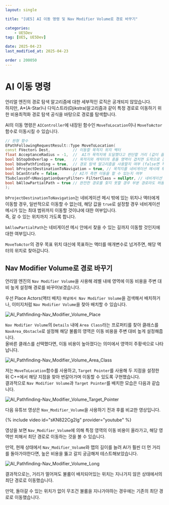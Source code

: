 ```yaml
---
layout: single

title: "[UE5] AI 이동 명령 및 Nav Modifier Volume로 경로 바꾸기"

categories:
    - UE5Dev
tag: [UE5, UE5Dev]

date: 2025-04-23
last_modified_at: 2025-04-23

order : 200050
---
```


# AI 이동 명령

언리얼 엔진의 경로 탐색 알고리즘에 대한 세부적인 로직은 공개되지 않았습니다.  
하지만, A*(A-Star)나 다익스트라(Djikstra)알고리즘과 같이 특정 경로로 이동하기 위한 비용최적화 경로 탐색 공식을 바탕으로 경로를 탐색합니다.

AI의 이동 명령은 `AIController`에 내장된 함수인 `MoveToLocation`이나 `MoveToActor`함수로 이동시킬 수 있습니다.

```cpp
// 원형 함수
EPathFollowingRequestResult::Type MoveToLocation(
const FVector& Dest,          // 이동할 목적지 위치 벡터
float AcceptanceRadius = -1,  //  AI가 목적지에 도달했다고 판단할 거리 (값이 클수록 더 멀리서 도착 처리)
bool bStopOnOverlap = true,   // 목적지와 캐릭터의 충돌 영역이 겹치면 도착으로 간주할지 여부
bool bUsePathfinding = true,  // 경로 탐색 알고리즘을 사용할지 여부 (false면 직선으로 이동 시도)
bool bProjectDestinationToNavigation = true, // 목적지를 네비게이션 메시에 투영할지 여부
bool bCanStrafe = false,      // AI가 측면 이동을 할 수 있는지 여부
TSubclassOf<UNavigationQueryFilter> FilterClass = nullptr, // 네비게이션 쿼리에 사용할 필터 클래스
bool bAllowPartialPath = true // 완전한 경로를 찾지 못할 경우 부분 경로라도 허용할지 여부
);
```

`bProjectDestinationToNavigation`는 네비게이션 메시 밖에 있는 위치나 액터에게 이동할 경우, 일반적으로 이동할 수 없는데, 해당 값을 `true`로 설정할 경우 네비게이션 메시가 있는 최대 범위까지 이동할 것이냐에 대한 여부입니다.  
즉, 갈 수 있는 위치까지 가도록 합니다.

`bAllowPartialPath`는 네비게이션 메시 안에서 찾을 수 있는 길까지 이동할 것인지에 대한 여부입니다.

`MoveToActor`의 경우 목표 위치 대신에 목표하는 액터를 매개변수로 넘겨주면, 해당 액터의 위치로 찾아갑니다.

## Nav Modifier Volume로 경로 바꾸기

언리얼 엔진의 `Nav Modifier Volume`을 사용해 레벨 내에 영역에 이동 비용을 주변 대비 높게 설정해 경로를 바꾸어보겠습니다.

우선 Place Actors(액터 배치) `패널에서 Nav Modifier Volume`을 검색해서 배치하거나, 이미지처럼 `Nav Modifier Volume`을 찾아 배치할 수 있습니다.

![AI_Pathfinding-Nav_Modifier_Volume_Place]({{site.url}}/images/Unreal/UE5Dev/2025-04-23-AI_Pathfinding/AI_Pathfinding-Nav_Modifier_Volume_Place.PNG)

`Nav Modifier Volume`의 `Details` 내에 `Area Class`라는 프로퍼티를 찾아 클래스를 `NavArea_Obstacle`로 설정해 해당 불륨의 영역은 이동 비용을 주변 대비 높게 설정해줍니다.  
올바른 클래스를 선택했다면, 이동 비용이 높아졌다는 의미에서 영역이 주황색으로 나타납니다.

![AI_Pathfinding-Nav_Modifier_Volume_Area_Class]({{site.url}}/images/Unreal/UE5Dev/2025-04-23-AI_Pathfinding/AI_Pathfinding-Nav_Modifier_Volume_Area_Class.PNG)

저는 `MoveToLocation`함수를 사용하고, `Target Pointer`를 사용해 두 지점을 설정한 뒤 C++에서 해당 지점을 찾아 번갈아가며 이동할 수 있도록 구현했습니다.  
결과적으로 `Nav Modifier Volume`과 `Target Pointer`를 배치한 모습은 다음과 같습니다.

![AI_Pathfinding-Nav_Modifier_Volume_Target_Pointer]({{site.url}}/images/Unreal/UE5Dev/2025-04-23-AI_Pathfinding/AI_Pathfinding-Nav_Modifier_Volume_Target_Pointer.PNG)

다음 유튜브 영상은 `Nav_Modifier_Volume`을 사용하기 전과 후를 비교한 영상입니다.

{% include video id="sKN822Cg2lg" provider="youtube" %}

영상을 보면 `Nav_Modifier_Volume`에 의해 특정 영역의 이동 비용이 올라가고, 해당 영역만 피해서 최단 경로로 이동하는 것을 볼 수 있습니다.

만약, 현재 상태에서 `Nav_Modifier_Volume`와 맵의 길이를 늘려 AI가 훨씬 더 먼 거리를 돌아가야한다면, 높은 비용을 뚫고 갈지 궁금해져 테스트해보았습니다.

![AI_Pathfinding-Nav_Modifier_Volume_Long]({{site.url}}/images/Unreal/UE5Dev/2025-04-23-AI_Pathfinding/AI_Pathfinding-Nav_Modifier_Volume_Long.PNG)

결과적으로는, 거리가 멀어져도 불륨이 배치되어있는 위치는 지나가지 않은 상태에서의 최단 경로로 이동했습니다.

만약, 돌아갈 수 있는 위치가 없이 무조건 불륨을 지나가야하는 경우에는 기존의 최단 경로로 이동했습니다.